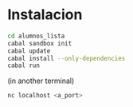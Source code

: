 # Instalacion

```bash
cd alumnos_lista
cabal sandbox init
cabal update
cabal install --only-dependencies
cabal run
```

(in another terminal)

```bash
nc localhost <a_port>
```
